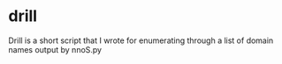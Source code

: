 # drill
Drill is a short script that I wrote for enumerating through a list of domain names output by nnoS.py
